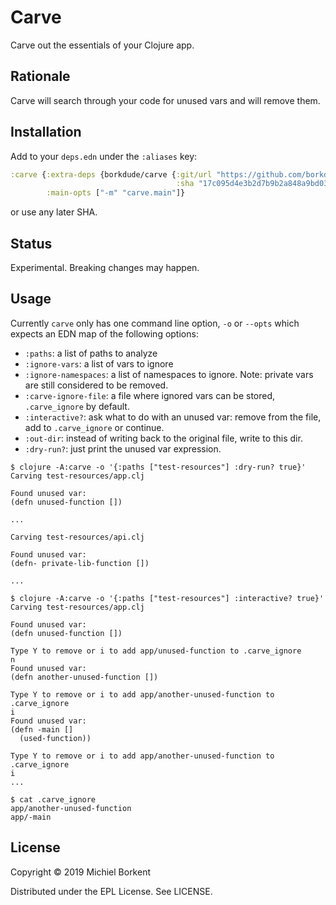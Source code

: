 # Carve

Carve out the essentials of your Clojure app.

## Rationale

Carve will search through your code for unused vars and will remove them.

## Installation

Add to your `deps.edn` under the `:aliases` key:

``` clojure
:carve {:extra-deps {borkdude/carve {:git/url "https://github.com/borkdude/carve"
                                     :sha "17c095d4e3b2d7b9b2a848a9bd032052f0418159"}}
        :main-opts ["-m" "carve.main"]}
```

or use any later SHA.

## Status

Experimental. Breaking changes may happen.

## Usage

Currently `carve` only has one command line option, `-o` or `--opts` which
expects an EDN map of the following options:

- `:paths`: a list of paths to analyze
- `:ignore-vars`: a list of vars to ignore
- `:ignore-namespaces`: a list of namespaces to ignore. Note: private vars are
  still considered to be removed.
- `:carve-ignore-file`: a file where ignored vars can be stored, `.carve_ignore`
  by default.
- `:interactive?`: ask what to do with an unused var: remove from the file, add
  to `.carve_ignore` or continue.
- `:out-dir`: instead of writing back to the original file, write to this dir.
- `:dry-run?`: just print the unused var expression.

``` shell
$ clojure -A:carve -o '{:paths ["test-resources"] :dry-run? true}'
Carving test-resources/app.clj

Found unused var:
(defn unused-function [])

...

Carving test-resources/api.clj

Found unused var:
(defn- private-lib-function [])

...
```

``` shell
$ clojure -A:carve -o '{:paths ["test-resources"] :interactive? true}'
Carving test-resources/app.clj

Found unused var:
(defn unused-function [])

Type Y to remove or i to add app/unused-function to .carve_ignore
n
Found unused var:
(defn another-unused-function [])

Type Y to remove or i to add app/another-unused-function to .carve_ignore
i
Found unused var:
(defn -main []
  (used-function))

Type Y to remove or i to add app/another-unused-function to .carve_ignore
i
...

$ cat .carve_ignore
app/another-unused-function
app/-main
```

## License

Copyright © 2019 Michiel Borkent

Distributed under the EPL License. See LICENSE.
